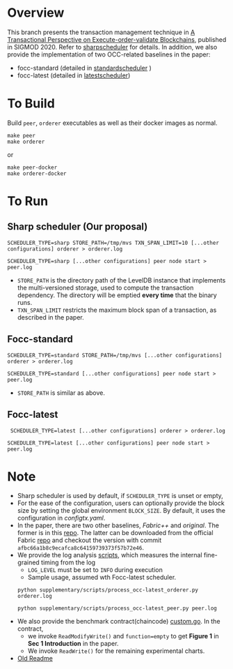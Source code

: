 # Overview 

This branch presents the transaction management technique in [A Transactional Perspective on Execute-order-validate Blockchains](https://arxiv.org/abs/2003.10064), published in SIGMOD 2020. Refer to [sharpscheduler](orderer/common/blockcutter/scheduler/sharpscheduler/scheduler.go) for details.
In addition, we also provide the implementation of two OCC-related baselines in the paper:
* focc-standard (detailed in [standardscheduler](orderer/common/blockcutter/scheduler/standardscheduler/scheduler.go) )
* focc-latest (detailed in [latestscheduler](orderer/common/blockcutter/scheduler/latestscheduler/scheduler.go))

# To Build
Build `peer`, `orderer` executables as well as their docker images as normal. 
```
make peer
make orderer
```
or
```
make peer-docker
make orderer-docker
```

# To Run
## Sharp scheduler (Our proposal)
```
SCHEDULER_TYPE=sharp STORE_PATH=/tmp/mvs TXN_SPAN_LIMIT=10 [...other configurations] orderer > orderer.log
```
```
SCHEDULER_TYPE=sharp [...other configurations] peer node start > peer.log
```
* `STORE_PATH` is the directory path of the LevelDB instance that implements the multi-versioned storage, used to compute the transaction dependency. The directory will be emptied **every time** that the binary runs. 
* `TXN_SPAN_LIMIT` restricts the maximum block span of a transaction, as described in the paper. 

## Focc-standard 
```
SCHEDULER_TYPE=standard STORE_PATH=/tmp/mvs [...other configurations] orderer > orderer.log
```
```
SCHEDULER_TYPE=standard [...other configurations] peer node start > peer.log
```
* `STORE_PATH` is similar as above.

## Focc-latest
```
 SCHEDULER_TYPE=latest [...other configurations] orderer > orderer.log
```
```
SCHEDULER_TYPE=latest [...other configurations] peer node start > peer.log
```

# Note
* Sharp scheduler is used by default, if `SCHEDULER_TYPE` is unset or empty, 
* For the ease of the configuration, users can optionally provide the block size by setting the global environment `BLOCK_SIZE`. By default, it uses the configuration in _configtx.yaml_. 
* In the paper, there are two other baselines, _Fabric++_ and _original_. The former is in this [repo](https://github.com/sh-ankur/fabric). The latter can be downloaded from the official Fabric [repo](https://github.com/hyperledger/fabric) and checkout the version with commit `afbc66a1b8c9ecafca8c64159739373f57b72e46`.
* We provide the log analysis [scripts](supplementary/scripts), which measures the internal fine-grained timing from the log
  * `LOG_LEVEL` must be set to `INFO` during execution
  * Sample usage, assumed wth Focc-latest scheduler. 
  ```
  python supplementary/scripts/process_occ-latest_orderer.py orderer.log
  ```
  ```
  python supplementary/scripts/process_occ-latest_peer.py peer.log
  ```
* We also provide the benchmark contract(chaincode) [custom.go](supplementary/contract/custom.go). In the contract, 
  * we invoke `ReadModifyWrite()` and `function=empty` to get **Figure 1** in **Sec 1 Introduction** in the paper. 
  * We invoke `ReadWrite()` for the remaining experimental charts. 
* [Old Readme](old_README.md)
